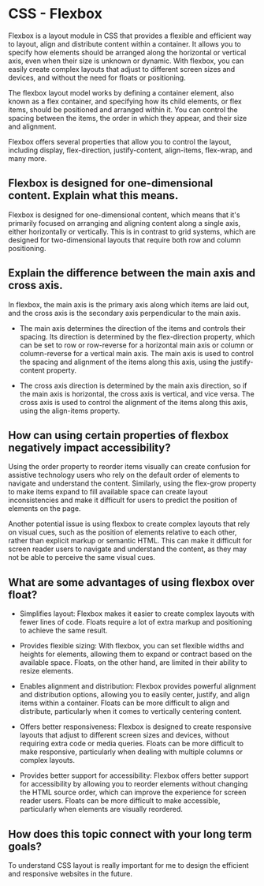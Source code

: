 # CSS - Flexbox
Flexbox is a layout module in CSS that provides a flexible and efficient way to layout, align and distribute content within a container. It allows you to specify how elements should be arranged along the horizontal or vertical axis, even when their size is unknown or dynamic. With flexbox, you can easily create complex layouts that adjust to different screen sizes and devices, and without the need for floats or positioning.

The flexbox layout model works by defining a container element, also known as a flex container, and specifying how its child elements, or flex items, should be positioned and arranged within it. You can control the spacing between the items, the order in which they appear, and their size and alignment.

Flexbox offers several properties that allow you to control the layout, including display, flex-direction, justify-content, align-items, flex-wrap, and many more. 

## Flexbox is designed for one-dimensional content. Explain what this means.

Flexbox is designed for one-dimensional content, which means that it's primarily focused on arranging and aligning content along a single axis, either horizontally or vertically. This is in contrast to grid systems, which are designed for two-dimensional layouts that require both row and column positioning.

## Explain the difference between the main axis and cross axis.

In flexbox, the main axis is the primary axis along which items are laid out, and the cross axis is the secondary axis perpendicular to the main axis. 
- The main axis determines the direction of the items and controls their spacing.  Its direction is determined by the flex-direction property, which can be set to row or row-reverse for a horizontal main axis or column or column-reverse for a vertical main axis. The main axis is used to control the spacing and alignment of the items along this axis, using the justify-content property.

- The cross axis direction is determined by the main axis direction, so if the main axis is horizontal, the cross axis is vertical, and vice versa. The cross axis is used to control the alignment of the items along this axis, using the align-items property.

## How can using certain properties of flexbox negatively impact accessibility?

Using the order property to reorder items visually can create confusion for assistive technology users who rely on the default order of elements to navigate and understand the content. Similarly, using the flex-grow property to make items expand to fill available space can create layout inconsistencies and make it difficult for users to predict the position of elements on the page.

Another potential issue is using flexbox to create complex layouts that rely on visual cues, such as the position of elements relative to each other, rather than explicit markup or semantic HTML. This can make it difficult for screen reader users to navigate and understand the content, as they may not be able to perceive the same visual cues.

## What are some advantages of using flexbox over float?

- Simplifies layout: Flexbox makes it easier to create complex layouts with fewer lines of code. Floats require a lot of extra markup and positioning to achieve the same result.

- Provides flexible sizing: With flexbox, you can set flexible widths and heights for elements, allowing them to expand or contract based on the available space. Floats, on the other hand, are limited in their ability to resize elements.

- Enables alignment and distribution: Flexbox provides powerful alignment and distribution options, allowing you to easily center, justify, and align items within a container. Floats can be more difficult to align and distribute, particularly when it comes to vertically centering content.

- Offers better responsiveness: Flexbox is designed to create responsive layouts that adjust to different screen sizes and devices, without requiring extra code or media queries. Floats can be more difficult to make responsive, particularly when dealing with multiple columns or complex layouts.

- Provides better support for accessibility: Flexbox offers better support for accessibility by allowing you to reorder elements without changing the HTML source order, which can improve the experience for screen reader users. Floats can be more difficult to make accessible, particularly when elements are visually reordered.

## How does this topic connect with your long term goals?

To understand CSS layout is really important for me to design the efficient and responsive websites in the future. 
